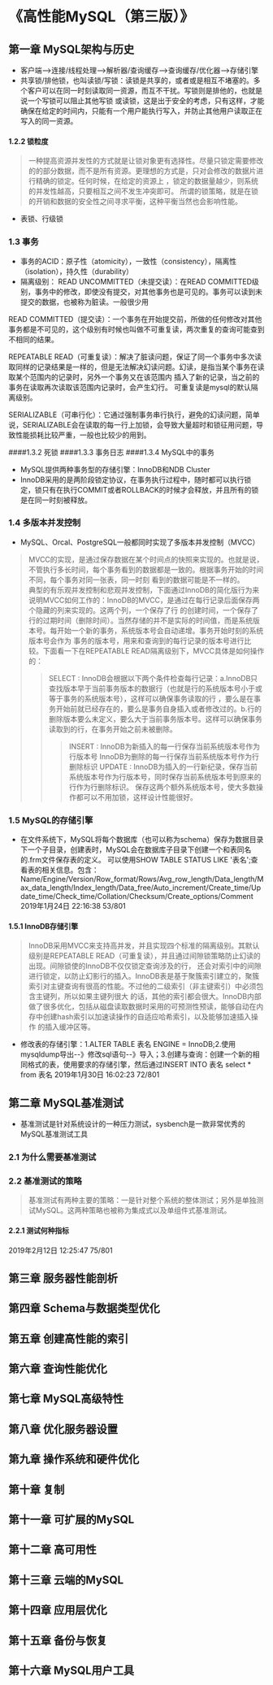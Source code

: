 # 《高性能MySQL（第三版）》

## 第一章 MySQL架构与历史
- 客户端-->连接/线程处理-->解析器/查询缓存-->查询缓存/优化器-->存储引擎
- 共享锁/排他锁，也叫读锁/写锁：读锁是共享的，或者或是相互不堵塞的。多个客户可以在同一时刻读取同一资源，而互不干扰。写锁则是排他的，也就是说一个写锁可以阻止其他写锁
或读锁，这是出于安全的考虑，只有这样，才能确保在给定的时间内，只能有一个用户能执行写入，并防止其他用户读取正在写入的同一资源。
#### 1.2.2 锁粒度
>一种提高资源并发性的方式就是让锁对象更有选择性。尽量只锁定需要修改的的部分数据，而不是所有资源。更理想的方式是，只对会修改的数据片进行精确的锁定。任何时候，在给定的资源上
，锁定的数据量越少，则系统的并发性越高，只要相互之间不发生冲突即可。
所谓的锁策略，就是在锁的开销和数据的安全性之间寻求平衡，这种平衡当然也会影响性能。
- 表锁、行级锁
### 1.3 事务
- 事务的ACID：原子性（atomicity），一致性（consistency），隔离性（isolation），持久性（durability）
- 隔离级别：
READ UNCOMMITTED（未提交读）：在READ COMMITTED级别，事务中的修改，即使没有提交，对其他事务也是可见的。事务可以读到未提交的数据，也被称为脏读。一般很少用

READ COMMITTED（提交读）：一个事务在开始提交前，所做的任何修改对其他事务都是不可见的，这个级别有时候也叫做不可重复读，两次重复的查询可能查到不相同的结果。

REPEATABLE READ（可重复读）：解决了脏读问题，保证了同一个事务中多次读取同样的记录结果是一样的，但是无法解决幻读问题。幻读，是指当某个事务在读取某个范围内的记录时，另外一个事务又在该范围内
插入了新的记录，当之前的事务在读取再次读取该范围内记录时，会产生幻行。
可重复读是mysql的默认隔离级别。

SERIALIZABLE（可串行化）：它通过强制事务串行执行，避免的幻读问题，简单说，SERIALIZABLE会在读取的每一行上加锁，会导致大量超时和锁征用问题，导致性能损耗比较严重，一般也比较少的用到。

####1.3.2 死锁
####1.3.3 事务日志
####1.3.4 MySQL中的事务
- MySQL提供两种事务型的存储引擎：InnoDB和NDB Cluster
- InnoDB采用的是两阶段锁定协议，在事务执行过程中，随时都可以执行锁定，锁只有在执行COMMIT或者ROLLBACK的时候才会释放，并且所有的锁是在同一时刻被释放。

### 1.4 多版本并发控制
- MySQL、Orcal、PostgreSQL一般都同时实现了多版本并发控制（MVCC）
> MVCC的实现，是通过保存数据在某个时间点的快照来实现的。也就是说，不管执行多长时间，每个事务看到的数据都是一致的。根据事务开始的时间不同，每个事务对同一张表，同一时刻
看到的数据可能是不一样的。   
>典型的有乐观并发控制和悲观并发控制，下面通过InnoDB的简化版行为来说明MVCC如何工作的：InnoDB的MVCC，是通过在每行记录后面保存两个隐藏的列来实现的。这两个列，一个保存了行
的创建时间，一个保存了行的过期时间（删除时间）。当然存储的并不是实际的时间值，而是系统版本号。每开始一个新的事务，系统版本号会自动递增。事务开始时刻的系统版本号会作为
事务的版本号，用来和查询到的每行记录的版本号进行比较。下面看一下在REPEATABLE READ隔离级别下，MVCC具体是如何操作的：
>>SELECT : InnoDB会根据以下两个条件检查每行记录：a.InnoDB只查找版本早于当前事务版本的数据行（也就是行的系统版本号小于或等于事务的系统版本号），这样可以确保事务读取的行
，要么是在事务开始前就已经存在的，要么是事务自身插入或者修改过的。b.行的删除版本要么未定义，要么大于当前事务版本号。这样可以确保事务读取到的行，在事务开始之前未被删除。
>>>INSERT : InnoDB为新插入的每一行保存当前系统版本号作为行版本号
>>>InnoDB为删除的每一行保存当前系统版本号作为行删除标识
>>>UPDATE : InnoDB为插入的一行新纪录，保存当前系统版本号作为行版本号，同时保存当前系统版本号到原来的行作为行删除标识。
>保存这两个额外系统版本号，使大多数操作都可以不用加锁，这样设计性能很好。

### 1.5 MySQL的存储引擎
- 在文件系统下，MySQL将每个数据库（也可以称为schema）保存为数据目录下一个子目录，创建表时，MySQL会在数据库子目录下创建一个和表同名的.frm文件保存表的定义。
可以使用SHOW TABLE STATUS LIKE '表名';查看表的相关信息。包含：Name/Engine/Version/Row_format/Rows/Avg_row_length/Data_length/Max_data_length/Index_length/Data_free/Auto_increment/Create_time/Update_time/Check_time/Collation/Checksum/Create_options/Comment
2019年1月24日 22:16:38  53/801
#### 1.5.1 InnoDB存储引擎
>InnoDB采用MVCC来支持高并发，并且实现四个标准的隔离级别。其默认级别是REPEATABLE READ（可重复读），并且通过间隙锁策略防止幻读的出现。间隙锁使的InnoDB不仅仅锁定查询涉及的行，
还会对索引中的间隙进行锁定，以防止幻影行的插入。InnoDB表是基于聚簇索引建立的，聚簇索引对主键查询有很高的性能。不过他的二级索引（非主键索引）中必须包含主键列，所以如果主键列很大
的话，其他的索引都会很大。InnoDB内部做了很多优化，包括从磁盘读取数据时采用的可预测性预读，能够自动在内存中创建hash索引以加速读操作的自适应哈希索引，以及能够加速插入操作
的插入缓冲区等。

- 修改表的存储引擎：1.ALTER TABLE 表名 ENGINE = InnoDB;2.使用mysqldump导出--》修改sql语句--》导入；3.创建与查询：创建一个新的相同格式的表，使用要求的存储引擎，然后通过INSERT INTO 表名 select * from 表名
2019年1月30日 16:02:23 72/801

## 第二章 MySQL基准测试
- 基准测试是针对系统设计的一种压力测试，sysbench是一款非常优秀的MySQL基准测试工具

### 2.1 为什么需要基准测试

### 2.2 基准测试的策略
>基准测试有两种主要的策略：一是针对整个系统的整体测试；另外是单独测试MySQL。这两种策略也被称为集成式以及单组件式基准测试。
#### 2.2.1 测试何种指标
2019年2月12日 12:25:47 75/801

## 第三章 服务器性能剖析

## 第四章 Schema与数据类型优化

## 第五章 创建高性能的索引

## 第六章 查询性能优化

## 第七章 MySQL高级特性

## 第八章 优化服务器设置

## 第九章 操作系统和硬件优化

## 第十章 复制

## 第十一章 可扩展的MySQL

## 第十二章 高可用性

## 第十三章 云端的MySQL

## 第十四章 应用层优化

## 第十五章 备份与恢复

## 第十六章 MySQL用户工具
